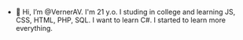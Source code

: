- 👋 Hi, I’m @VernerAV. I'm 21 y.o. I studing in college and learning JS, CSS, HTML, PHP, SQL. I want to learn C#. I started to learn more everything.


